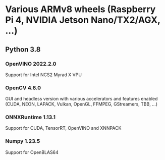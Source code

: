 # Various ARMv8 wheels (Raspberry Pi 4, NVIDIA Jetson Nano/TX2/AGX, ...)

## Python 3.8
### OpenVINO 2022.2.0
Support for Intel NCS2 Myrad X VPU

### OpenCV 4.6.0
GUI and headless version with various accelerators and features enabled (CUDA, NEON, LAPACK, Vulkan, OpenGL, FFMPEG, GStreamers, TBB, ...)

### ONNXRuntime 1.13.1
Support for CUDA, TensorRT, OpenVINO and XNNPACK

### Numpy 1.23.5
Support for OpenBLAS64
